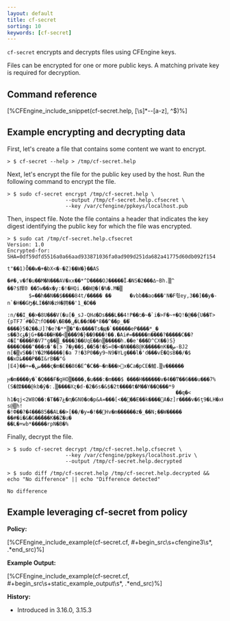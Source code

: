 ```yaml
---
layout: default
title: cf-secret
sorting: 10
keywords: [cf-secret]
---
```


`cf-secret` encrypts and decrypts files using CFEngine keys.

Files can be encrypted for one or more public keys. A matching private key is required for decryption.

## Command reference

[%CFEngine_include_snippet(cf-secret.help, [\s]*--[a-z], ^$)%]

## Example encrypting and decrypting data

First, let's create a file that contains some content we want to encrypt.

```console
> $ cf-secret --help > /tmp/cf-secret.help
```

Next, let's encrypt the file for the public key used by the host. Run the following command to encrypt the file.

```console
> $ sudo cf-secret encrypt /tmp/cf-secret.help \
                   --output /tmp/cf-secret.help.cfsecret \
                   --key /var/cfengine/ppkeys/localhost.pub
```

Then, inspect file. Note the file contains a header that indicates the key digest identifying the public key for which the file was encrypted.

```console
> $ sudo cat /tmp/cf-secret.help.cfsecret
Version: 1.0
Encrypted-for: SHA=0df59dfd5516a0a66aad933871036fa0ad909d251da682a41775d60db092f154

t"��1)Ȫ��w�+�bX<�-�Z)��W�}��AS
                              �#�,v�f�u��M�N���AV�xx��*^D����OJ�����Ϊ˶�NS�2���ߡ~Bh.▒^
��?$䝒0 ��5w��x�y:�!�HQi.��W@�(�%�.M�▒
       $=��h��N��$����84t/����� ��      �vbb��ao��۠�'N�F줛ey,3��]��y�-n`�H��GϦٕ�LI��N�zH�拥��'1_�D��
                                                                                                  :n/��I_��>�8U���V(�u[�_sJ-QHԀ�Ds���L��4!P��מ�~�`i�>F�~+�Q!�@��{U��T>{pTF7΄#�ȎZךfO���\�B��ݷ�L��d��*8��^��p_��֡
����}ڬ��2�5]?�e?�**▒�"�x����Ts�ԭ�`������eP����*_�
s��3cۈ�jG+��4��H��<▒���9�}��9���!��.�Ai#=�����n����?�����C��?4�I"����R�V7"g��▒_����3��UqE��n▒�����h.��e'���D^CX��)S}����O���"���s�'�[ͽ 7�y��$,��5�!�S=0�<�N���8@K�����nK��ص-BJ2 n[�▒vS��(Y�2M�����|�a 7!�3P0��y9~N9�YLg���l�'d���vĖ�QsB��/�$
��xDط���P��I&rB��"G
|E4}��+=�ښ���ς�m�E��86�E͏^�C��~�n֒���>԰x�Ca�pCE�鱋.▒v������
                                 ԩ�m����y�`�Q���F�gHO▒����,�u���:�m���$ ����H������v�4��Ͳ��6���u���7%(S�饓���@kb�ӯ�:.▒����Xʐ�d-�2�6s�&$�2t����t�M��Y��Q���*9
                                                       ��q�<
h1�qj<2W8O��:�T��7غ�ԥ�GN0�o�p&A=���[<����E��k����A�z]r����v�6ţ9�LH�x�&Z�֙ǖ� s@▒h!
�!Փ��?�4���85��AL��>[��/�y=�!��󺾇Hv�m������z�_��N;��W�����       ��#�i�&�G��̌���K��Z�u�
��L�+wb*�����rpN�B�%
```

Finally, decrypt the file.

```console
> $ sudo cf-secret decrypt /tmp/cf-secret.help.cfsecret \
                   --key /var/cfengine/ppkeys/localhost.priv \
                   --output /tmp/cf-secret.help.decrypted

> $ sudo diff /tmp/cf-secret.help /tmp/cf-secret.help.decrypted && echo "No difference" || echo "Difference detected"

No difference
```

## Example leveraging cf-secret from policy

**Policy:**

[%CFEngine_include_example(cf-secret.cf, #\+begin_src\s+cfengine3\s*, .*end_src)%]

**Example Output:**

[%CFEngine_include_example(cf-secret.cf, #\+begin_src\s+static_example_output\s*, .*end_src)%]

**History:**

* Introduced in 3.16.0, 3.15.3
